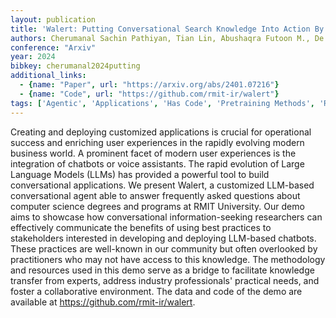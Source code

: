 ```yaml
---
layout: publication
title: 'Walert: Putting Conversational Search Knowledge Into Action By Building And Evaluating A Large Language Model-powered Chatbot'
authors: Cherumanal Sachin Pathiyan, Tian Lin, Abushaqra Futoon M., De Paula Angel Felipe Magnossao, Ji Kaixin, Hettiachchi Danula, Trippas Johanne R., Ali Halil, Scholer Falk, Spina Damiano
conference: "Arxiv"
year: 2024
bibkey: cherumanal2024putting
additional_links:
  - {name: "Paper", url: "https://arxiv.org/abs/2401.07216"}
  - {name: "Code", url: "https://github.com/rmit-ir/walert"}
tags: ['Agentic', 'Applications', 'Has Code', 'Pretraining Methods', 'Reinforcement Learning', 'Tools']
---
```

Creating and deploying customized applications is crucial for operational success and enriching user experiences in the rapidly evolving modern business world. A prominent facet of modern user experiences is the integration of chatbots or voice assistants. The rapid evolution of Large Language Models (LLMs) has provided a powerful tool to build conversational applications. We present Walert, a customized LLM-based conversational agent able to answer frequently asked questions about computer science degrees and programs at RMIT University. Our demo aims to showcase how conversational information-seeking researchers can effectively communicate the benefits of using best practices to stakeholders interested in developing and deploying LLM-based chatbots. These practices are well-known in our community but often overlooked by practitioners who may not have access to this knowledge. The methodology and resources used in this demo serve as a bridge to facilitate knowledge transfer from experts, address industry professionals' practical needs, and foster a collaborative environment. The data and code of the demo are available at https://github.com/rmit-ir/walert.
